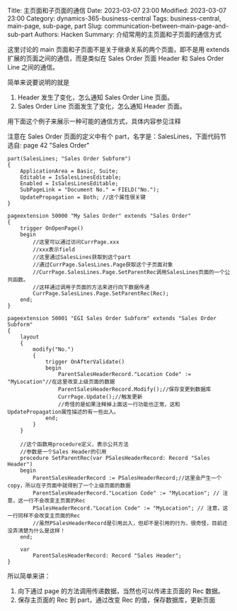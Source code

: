 Title: 主页面和子页面的通信
Date: 2023-03-07 23:00
Modified: 2023-03-07 23:00
Category: dynamics-365-business-central
Tags: business-central, main-page, sub-page, part
Slug: communication-between-main-page-and-sub-part
Authors: Hacken
Summary: 介绍常用的主页面和子页面的通信方式

这里讨论的 main 页面和子页面不是关于继承关系的两个页面，即不是用 extends 扩展的页面之间的通信，而是类似在 Sales Order 页面 Header 和 Sales Order Line 之间的通信。

简单来说要说明的就是

1. Header 发生了变化，怎么通知 Sales Order Line 页面。
2. Sales Order Line 页面发生了变化，怎么通知 Header 页面。

用下面这个例子来展示一种可能的通信方式，具体内容参见注释

注意在 Sales Order 页面的定义中有个 part，名字是：SalesLines，下面代码节选自: page 42 "Sales Order"

```AL
part(SalesLines; "Sales Order Subform")
{
    ApplicationArea = Basic, Suite;
    Editable = IsSalesLinesEditable;
    Enabled = IsSalesLinesEditable;
    SubPageLink = "Document No." = FIELD("No.");
    UpdatePropagation = Both; //这个属性很关键
}
```

```AL
pageextension 50000 "My Sales Order" extends "Sales Order"
{
    trigger OnOpenPage()
    begin
        //这里可以通过访问CurrPage.xxx
        //xxx表示field
        //这里通过SalesLines获取到这个part
        //通过CurrPage.SalesLines.Page获取这个子页面对象
        //CurrPage.SalesLines.Page.SetParentRec调用SalesLines页面的一个公共函数。
        //这样通过调用子页面的方法来进行向下数据传递
        CurrPage.SalesLines.Page.SetParentRec(Rec);
    end;
}
```

```AL
pageextension 50001 "EGI Sales Order Subform" extends "Sales Order Subform"
{
    layout
    {
        modify("No.")
        {
            trigger OnAfterValidate()
            begin
                ParentSalesHeaderRecord."Location Code" := "MyLocation"//在这里改变上级页面的数据
                ParentSalesHeaderRecord.Modify();//保存变更到数据库
                CurrPage.Update();//触发更新
                //奇怪的是如果注释掉上面这一行功能也正常，这和UpdatePropagation属性描述的有一些出入。
            end;
        }
    }

    //这个函数用procedure定义，表示公共方法
    //参数是一个Sales Header的引用
    procedure SetParentRec(var PSalesHeaderRecord: Record "Sales Header")
    begin
        ParentSalesHeaderRecord := PSalesHeaderRecord;//这里会产生一个copy，所以在子页面中就得到了一个上级页面的数据
        ParentSalesHeaderRecord."Location Code" := "MyLocation"; // 注意，这一行不会改变主页面的Rec
        PSalesHeaderRecord."Location Code" := "MyLocation"; // 注意，这一行同样不会改变主页面的Rec
        //虽然PSalesHeaderRecord是引用出入，但却不是引用的行为，很奇怪，目前还没弄清楚为什么是这样！
    end;

    var
        ParentSalesHeaderRecord: Record "Sales Header";
}
```

所以简单来讲：

1. 向下通过 page 的方法调用传递数据，当然也可以传递主页面的 Rec 数据。
2. 保存主页面的 Rec 到 part，通过改变 Rec 的值，保存数据库，更新页面
